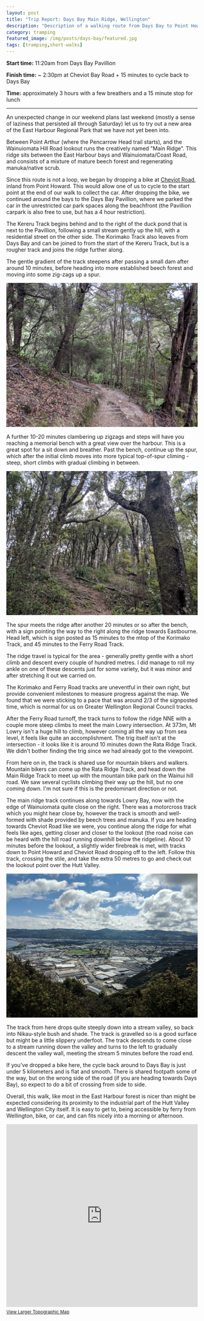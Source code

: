 ```yaml
---
layout: post
title: "Trip Report: Days Bay Main Ridge, Wellington"
description: "Description of a walking route from Days Bay to Point Howard, Eastbourne, Lower Hutt Wellington"
category: tramping
featured_image: /img/posts/days-bay/featured.jpg
tags: [tramping,short-walks]
---
```


**Start time:** 11:20am from Days Bay Pavillion

**Finish time:** ~ 2:30pm at Cheviot Bay Road + 15 minutes to cycle back to Days Bay

**Time:** approximately 3 hours with a few breathers and a 15 minute stop for lunch

---

An unexpected change in our weekend plans last weekend (mostly a sense of laziness that persisted
all through Saturday) let us to try out a new area of the East Harbour Regional Park that we have
not yet been into. 

Between Point Arthur (where the Pencarrow Head trail starts), and the Wainuiomata Hill Road lookout
runs the creatively named "Main Ridge". This ridge sits between the East Harbour bays and
Wainuiomata/Coast Road, and consists of a mixture of mature beech forest and regenerating
manuka/native scrub. 

Since this route is not a loop, we began by dropping a bike at [Cheviot
Road](https://goo.gl/maps/TNNUpY5gwNH2), inland from Point Howard. This would allow one of us to
cycle to the start point at the end of our walk to collect the car. After dropping the bike, we
continued around the bays to the Days Bay Pavillion, where we parked the car in the unrestricted car
park spaces along the beachfront (the Pavillion carpark is also free to use, but has a 4 hour
restriction). 

The Kereru Track begins behind and to the right of the duck pond that is next to the Pavillion,
following a small stream gently up the hill, with a residential street on the other side. The
Korimako Track also leaves from Days Bay and can be joined to from the start of the Kereru Track,
but is a rougher track and joins the ridge further along.

The gentle gradient of the track steepens after passing a small dam after around 10 minutes, before
heading into more established beech forest and moving into some zig-zags up a spur.

![Zig-zags at the start of the spur](/img/posts/days-bay/spur.jpg)

A further 10-20 minutes clambering up zigzags and steps will have you reaching a memorial bench with
a great view over the harbour. This is a great spot for a sit down and breather. Past the bench,
continue up the spur, which after the initial climb moves into more typical top-of-spur climing -
steep, short climbs with gradual climbing in between.

![Near the top of the ridge](/img/posts/days-bay/top-of-spur.jpg)

The spur meets the ridge after another 20 minutes or so after the bench,  with a sign pointing the
way to the right along the ridge towards Eastbourne. Head left, which is sign posted as 15 minutes
to the mtop of the Korimako Track, and 45 minutes to the Ferry Road Track.

The ridge travel is typical for the area - generally pretty gentle with a short climb and descent
every couple of hundred metres. I did manage to roll my ankle on one of these descents just for some
variety, but it was minor and after stretching it out we carried on.

The Korimako and Ferry Road tracks are uneventful in their own right, but provide convenient
milestones to measure progress against the map. We found that we were sticking to a pace that was
around 2/3 of the signposted time, which is normal for us on Greater Wellington Regional Council
tracks.

After the Ferry Road turnoff, the track turns to follow the ridge NNE with a couple more steep
climbs to meet the main Lowry intersection. At 373m, Mt Lowry isn't a huge hill to climb, however
coming all the way up from sea level, it feels like quite an accomplishment. The trig itself isn't
at the intersection - it looks like it is around 10 minutes down the Rata Ridge Track. We didn't
bother finding the trig since we had already got to the viewpoint. 

From here on in, the track is shared use for mountain bikers and walkers. Mountain bikers can come
up the Rata Ridge Track, and head down the Main Ridge Track to meet up with the mountain bike park
on the Wainui hill road. We saw several cyclists climbing their way up the hill, but no one coming
down. I'm not sure if this is the predominant direction or not.

The main ridge track continues along towards Lowry Bay, now with the edge of Wainuiomata quite close
on the right. There was a motorcross track which you might hear close by, however the track is
smooth and well-formed with shade provided by beech trees and manuka. If you are heading towards
Cheviot Road like we were, you continue along the ridge for what feels like ages, getting closer and
closer to the lookout (the road noise can be heard with the hill road running downhill below the
ridgeline). About 10 minutes before the lookout, a slightly wider firebreak is met, with tracks down
to Point Howard and Cheviot Road dropping off to the left. Follow this track, crossing the stile,
and take the extra 50 metres to go and check out the lookout point over the Hutt Valley.

![Hutt Valley Lookout](/img/posts/days-bay/hutt-valley-lookout.jpg)

The track from here drops quite steeply down into a stream valley, so back into Nikau-style bush and
shade. The track is gravelled so is a good surface but might be a little slippery underfoot. The
track descends to come close to a stream running down the valley and turns to the left to gradually
descent the valley wall, meeting the stream 5 minutes before the road end.

If you've dropped a bike here, the cycle back around to Days Bay is just under 5 kilometers and is
flat and smooth. There is shared footpath some of the way, but on the wrong side of the road (if you
are heading towards Days Bay), so expect to do a bit of crossing from side to side. 

Overall, this walk, like most in the East Harbour forest is nicer than might be expected considering
its proximity to the industrial part of the Hutt Valley and Wellington City itself. It is easy to
get to, being accessible by ferry from Wellington, bike, or car, and can fits nicely into a morning
or afternoon. 

<iframe width="100%" height="480" frameborder="0" scrolling="no" marginheight="0" marginwidth="0" src="http://www.topomap.co.nz/NZTopoMapEmbedded?v=2&ll=-41.271546,174.915247&z=15"></iframe><br /><small><a href="http://www.topomap.co.nz/NZTopoMap?v=2&ll=-41.271546,174.915247&z=15" style="text-align:left">View Larger Topographic Map</a></small>
